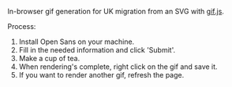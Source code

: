 In-browser gif generation for UK migration from an SVG with [gif.js](https://github.com/jnordberg/gif.js/).

Process:

1. Install Open Sans on your machine.
2. Fill in the needed information and click 'Submit'.
3. Make a cup of tea.
4. When rendering's complete, right click on the gif and save it.
5. If you want to render another gif, refresh the page.
